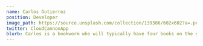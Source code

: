 ```yaml
---
name: Carlos Gutierrez
position: Developer
image_path: https://source.unsplash.com/collection/139386/602x602?a=.png
twitter: CloudCannonApp
blurb: Carlos is a bookworm who will typically have four books on the go.
---
```

